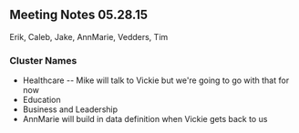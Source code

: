## Meeting Notes 05.28.15
Erik, Caleb, Jake, AnnMarie, Vedders, Tim

### Cluster Names
* Healthcare -- Mike will talk to Vickie but we're going to go with that for now
* Education
* Business and Leadership
* AnnMarie will build in data definition when Vickie gets back to us
